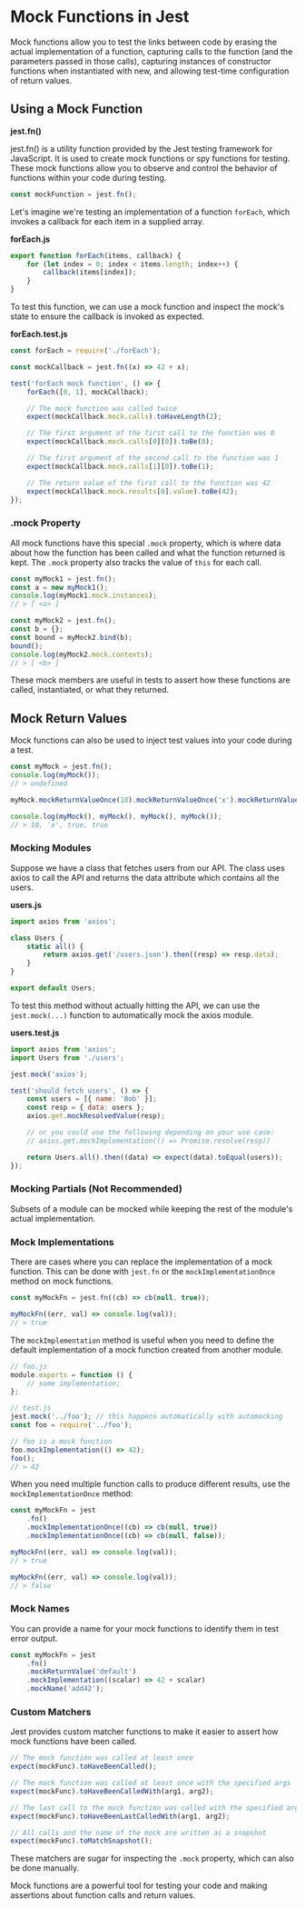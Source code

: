 # Mock Functions in Jest

Mock functions allow you to test the links between code by erasing the actual implementation of a function, capturing calls to the function (and the parameters passed in those calls), capturing instances of constructor functions when instantiated with new, and allowing test-time configuration of return values.

## Using a Mock Function

**jest.fn()**

jest.fn() is a utility function provided by the Jest testing framework for JavaScript. It is used to create mock functions or spy functions for testing. These mock functions allow you to observe and control the behavior of functions within your code during testing.

```javascript
const mockFunction = jest.fn();
```

Let's imagine we're testing an implementation of a function `forEach`, which invokes a callback for each item in a supplied array.

**forEach.js**

```javascript
export function forEach(items, callback) {
    for (let index = 0; index < items.length; index++) {
        callback(items[index]);
    }
}
```

To test this function, we can use a mock function and inspect the mock's state to ensure the callback is invoked as expected.

**forEach.test.js**

```javascript
const forEach = require('./forEach');

const mockCallback = jest.fn((x) => 42 + x);

test('forEach mock function', () => {
    forEach([0, 1], mockCallback);

    // The mock function was called twice
    expect(mockCallback.mock.calls).toHaveLength(2);

    // The first argument of the first call to the function was 0
    expect(mockCallback.mock.calls[0][0]).toBe(0);

    // The first argument of the second call to the function was 1
    expect(mockCallback.mock.calls[1][0]).toBe(1);

    // The return value of the first call to the function was 42
    expect(mockCallback.mock.results[0].value).toBe(42);
});
```

### .mock Property

All mock functions have this special `.mock` property, which is where data about how the function has been called and what the function returned is kept. The `.mock` property also tracks the value of `this` for each call.

```javascript
const myMock1 = jest.fn();
const a = new myMock1();
console.log(myMock1.mock.instances);
// > [ <a> ]

const myMock2 = jest.fn();
const b = {};
const bound = myMock2.bind(b);
bound();
console.log(myMock2.mock.contexts);
// > [ <b> ]
```

These mock members are useful in tests to assert how these functions are called, instantiated, or what they returned.

## Mock Return Values

Mock functions can also be used to inject test values into your code during a test.

```javascript
const myMock = jest.fn();
console.log(myMock());
// > undefined

myMock.mockReturnValueOnce(10).mockReturnValueOnce('x').mockReturnValue(true);

console.log(myMock(), myMock(), myMock(), myMock());
// > 10, 'x', true, true
```

### Mocking Modules

Suppose we have a class that fetches users from our API. The class uses axios to call the API and returns the data attribute which contains all the users.

**users.js**

```javascript
import axios from 'axios';

class Users {
    static all() {
        return axios.get('/users.json').then((resp) => resp.data);
    }
}

export default Users;
```

To test this method without actually hitting the API, we can use the `jest.mock(...)` function to automatically mock the axios module.

**users.test.js**

```javascript
import axios from 'axios';
import Users from './users';

jest.mock('axios');

test('should fetch users', () => {
    const users = [{ name: 'Bob' }];
    const resp = { data: users };
    axios.get.mockResolvedValue(resp);

    // or you could use the following depending on your use case:
    // axios.get.mockImplementation(() => Promise.resolve(resp))

    return Users.all().then((data) => expect(data).toEqual(users));
});
```

### Mocking Partials (Not Recommended)

Subsets of a module can be mocked while keeping the rest of the module's actual implementation.

### Mock Implementations

There are cases where you can replace the implementation of a mock function. This can be done with `jest.fn` or the `mockImplementationOnce` method on mock functions.

```javascript
const myMockFn = jest.fn((cb) => cb(null, true));

myMockFn((err, val) => console.log(val));
// > true
```

The `mockImplementation` method is useful when you need to define the default implementation of a mock function created from another module.

```javascript
// foo.js
module.exports = function () {
    // some implementation;
};

// test.js
jest.mock('../foo'); // this happens automatically with automocking
const foo = require('../foo');

// foo is a mock function
foo.mockImplementation(() => 42);
foo();
// > 42
```

When you need multiple function calls to produce different results, use the `mockImplementationOnce` method:

```javascript
const myMockFn = jest
    .fn()
    .mockImplementationOnce((cb) => cb(null, true))
    .mockImplementationOnce((cb) => cb(null, false));

myMockFn((err, val) => console.log(val));
// > true

myMockFn((err, val) => console.log(val));
// > false
```

### Mock Names

You can provide a name for your mock functions to identify them in test error output.

```javascript
const myMockFn = jest
    .fn()
    .mockReturnValue('default')
    .mockImplementation((scalar) => 42 + scalar)
    .mockName('add42');
```

### Custom Matchers

Jest provides custom matcher functions to make it easier to assert how mock functions have been called.

```javascript
// The mock function was called at least once
expect(mockFunc).toHaveBeenCalled();

// The mock function was called at least once with the specified args
expect(mockFunc).toHaveBeenCalledWith(arg1, arg2);

// The last call to the mock function was called with the specified args
expect(mockFunc).toHaveBeenLastCalledWith(arg1, arg2);

// All calls and the name of the mock are written as a snapshot
expect(mockFunc).toMatchSnapshot();
```

These matchers are sugar for inspecting the `.mock` property, which can also be done manually.

Mock functions are a powerful tool for testing your code and making assertions about function calls and return values.

```

```
